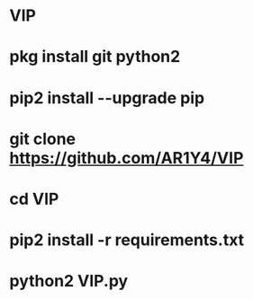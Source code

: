 # VIP

# pkg install git python2
# pip2 install --upgrade pip
# git clone https://github.com/AR1Y4/VIP
# cd VIP
# pip2 install -r requirements.txt
# python2 VIP.py
